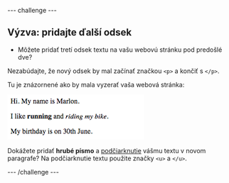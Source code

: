 \--- challenge \---

## Výzva: pridajte ďalší odsek

- Môžete pridať tretí odsek textu na vašu webovú stránku pod predošlé dve?

Nezabúdajte, že nový odsek by mal začínať značkou `<p>` a končiť s `</p>`.

Tu je znázornené ako by mala vyzerať vaša webová stránka:

![snímka obrazovky](images/birthday-paragraph.png)

Dokážete pridať **hrubé písmo** a <u>podčiarknutie</u> vášmu textu v novom paragrafe? Na podčiarknutie textu použite značky `<u>` a `</u>`.

\--- /challenge \---